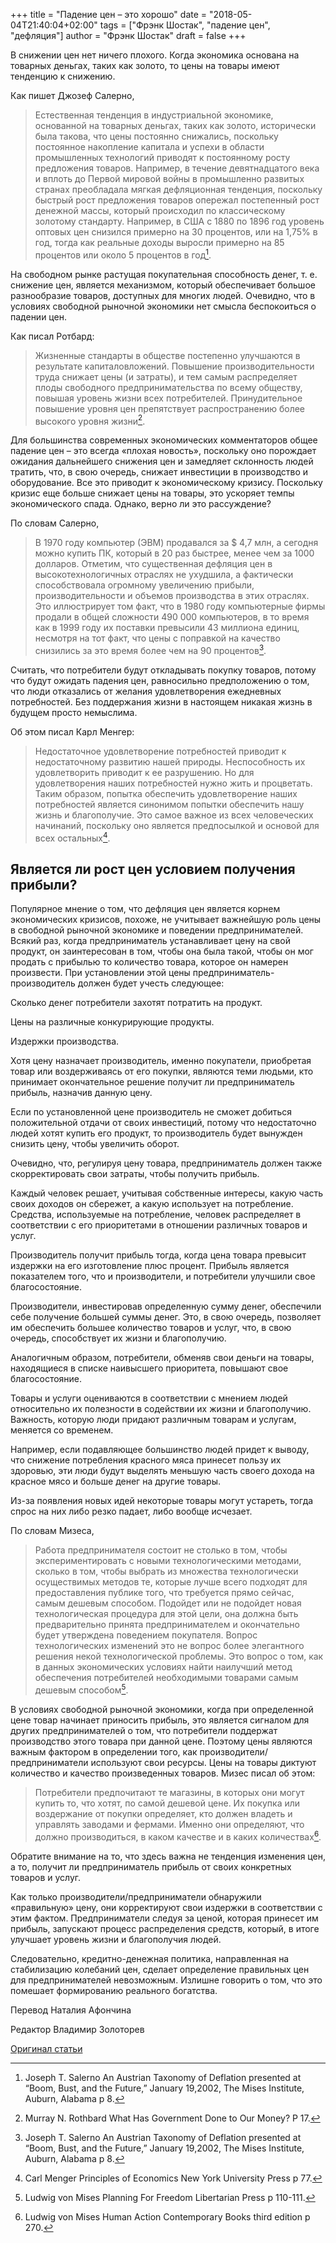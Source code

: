 +++
title = "Падение цен – это хорошо"
date = "2018-05-04T21:40:04+02:00"
tags = ["Фрэнк Шостак", "падение цен", "дефляция"]
author = "Фрэнк Шостак"
draft = false
+++

В снижении цен нет ничего плохого. Когда экономика основана на товарных
деньгах, таких как золото, то цены на товары имеют тенденцию к снижению.

Как пишет Джозеф Салерно,

> Естественная тенденция в индустриальной экономике, основанной на
> товарных деньгах, таких как золото, исторически была такова, что цены
> постоянно снижались, поскольку постоянное накопление капитала и успехи в
> области промышленных технологий приводят к постоянному росту предложения
> товаров. Например, в течение девятнадцатого века и вплоть до Первой
> мировой войны в промышленно развитых странах преобладала мягкая
> дефляционная тенденция, поскольку быстрый рост предложения товаров
> опережал постепенный рост денежной массы, который происходил по
> классическому золотому стандарту. Например, в США с 1880 по 1896 год
> уровень оптовых цен снизился примерно на 30 процентов, или на 1,75% в
> год, тогда как реальные доходы выросли примерно на 85 процентов или
> около 5 процентов в год[^fn1].

На свободном рынке растущая покупательная способность денег, т. е.
снижение цен, является механизмом, который обеспечивает большое
разнообразие товаров, доступных для многих людей. Очевидно, что в
условиях свободной рыночной экономики нет смысла беспокоиться о падении
цен.

Как писал Ротбард:

> Жизненные стандарты в обществе постепенно улучшаются в результате
> капиталовложений. Повышение производительности труда снижает цены (и
> затраты), и тем самым распределяет плоды свободного предпринимательства
> по всему обществу, повышая уровень жизни всех потребителей.
> Принудительное повышение уровня цен препятствует распространению более
> высокого уровня жизни[^fn2].

Для большинства современных экономических комментаторов общее падение
цен – это всегда «плохая новость», поскольку оно порождает ожидания
дальнейшего снижения цен и замедляет склонность людей тратить, что, в
свою очередь, снижает инвестиции в производство и оборудование. Все это
приводит к экономическому кризису. Поскольку кризис еще больше снижает
цены на товары, это ускоряет темпы экономического спада. Однако, верно
ли это рассуждение?

По словам Салерно,

> В 1970 году компьютер (ЭВМ) продавался за $ 4,7 млн, а сегодня
> можно купить ПК, который в 20 раз быстрее, менее чем за 1000 долларов.
> Отметим, что существенная дефляция цен в высокотехнологичных отраслях не
> ухудшила, а фактически способствовала огромному увеличению прибыли,
> производительности и объемов производства в этих отраслях. Это
> иллюстрирует том факт, что в 1980 году компьютерные фирмы продали в
> общей сложности 490 000 компьютеров, в то время как в 1999 году их
> поставки превысили 43 миллиона единиц, несмотря на тот факт, что цены с
> поправкой на качество снизились за это время более чем на 90
> процентов[^fn3].

Считать, что потребители будут откладывать покупку товаров, потому что
будут ожидать падения цен, равносильно предположению о том, что люди
отказались от желания удовлетворения ежедневных потребностей. Без
поддержания жизни в настоящем никакая жизнь в будущем просто немыслима.

Об этом писал Карл Менгер:

> Недостаточное удовлетворение потребностей приводит к недостаточному
> развитию нашей природы. Неспособность их удовлетворить приводит к ее
> разрушению. Но для удовлетворения наших потребностей нужно жить и
> процветать. Таким образом, попытка обеспечить удовлетворение наших
> потребностей является синонимом попытки обеспечить нашу жизнь и
> благополучие. Это самое важное из всех человеческих начинаний, поскольку
> оно является предпосылкой и основой для всех остальных[^fn4].

## Является ли рост цен условием получения прибыли?

Популярное мнение о том, что дефляция цен является корнем экономических
кризисов, похоже, не учитывает важнейшую роль цены в свободной рыночной
экономике и поведении предпринимателей. Всякий раз, когда
предприниматель устанавливает цену на свой продукт, он заинтересован в
том, чтобы она была такой, чтобы он мог продать с прибылью то количество
товара, которое он намерен произвести. При установлении этой цены
предприниматель-производитель должен будет учесть следующее:

Сколько денег потребители захотят потратить на продукт.

Цены на различные конкурирующие продукты.

Издержки производства.

Хотя цену назначает производитель, именно покупатели, приобретая товар
или воздерживаясь от его покупки, являются теми людьми, кто принимает
окончательное решение получит ли предприниматель прибыль, назначив
данную цену.

Если по установленной цене производитель не сможет добиться
положительной отдачи от своих инвестиций, потому что недостаточно людей
хотят купить его продукт, то производитель будет вынужден снизить цену,
чтобы увеличить оборот.

Очевидно, что, регулируя цену товара, предприниматель должен также
скорректировать свои затраты, чтобы получить прибыль.

Каждый человек решает, учитывая собственные интересы, какую часть своих
доходов он сбережет, а какую использует на потребление. Средства,
используемые на потребление, человек распределяет в соответствии с его
приоритетами в отношении различных товаров и услуг.

Производитель получит прибыль тогда, когда цена товара превысит издержки
на его изготовление плюс процент. Прибыль является показателем того, что
и производители, и потребители улучшили свое благосостояние.

Производители, инвестировав определенную сумму денег, обеспечили себе
получение большей суммы денег. Это, в свою очередь, позволяет им
обеспечить большее количество товаров и услуг, что, в свою очередь,
способствует их жизни и благополучию.

Аналогичным образом, потребители, обменяв свои деньги на товары,
находящиеся в списке наивысшего приоритета, повышают свое
благосостояние.

Товары и услуги оцениваются в соответствии с мнением людей относительно
их полезности в содействии их жизни и благополучию. Важность, которую
люди придают различным товарам и услугам, меняется со временем.

Например, если подавляющее большинство людей придет к выводу, что
снижение потребления красного мяса принесет пользу их здоровью, эти люди
будут выделять меньшую часть своего дохода на красное мясо и больше
денег на другие товары.

Из-за появления новых идей некоторые товары могут устареть, тогда спрос
на них либо резко падает, либо вообще исчезает.

По словам Мизеса,

> Работа предпринимателя состоит не столько в том, чтобы
> экспериментировать с новыми технологическими методами, сколько в том,
> чтобы выбрать из множества технологически осуществимых методов те,
> которые лучше всего подходят для предоставления публике того, что
> требуется прямо сейчас, самым дешевым способом. Подойдет или не подойдет
> новая технологическая процедура для этой цели, она должна быть
> предварительно принята предпринимателем и окончательно будет утверждена
> поведением покупателя. Вопрос технологических изменений это не вопрос
> более элегантного решения некой технологической проблемы. Это вопрос о
> том, как в данных экономических условиях найти наилучший метод
> обеспечения потребителей необходимыми товарами самым дешевым способом[^fn5].

В условиях свободной рыночной экономики, когда при определенной цене
товар начинает приносить прибыль, это является сигналом для других
предпринимателей о том, что потребители поддержат производство этого
товара при данной цене. Поэтому цены являются важным фактором в
определении того, как производители/предприниматели используют свои
ресурсы. Цены на товары диктуют количество и качество произведенных
товаров. Мизес писал об этом:

> Потребители предпочитают те магазины, в которых они могут купить то,
> что хотят, по самой дешевой цене. Их покупка или воздержание от покупки
> определяет, кто должен владеть и управлять заводами и фермами. Именно
> они определяют, что должно производиться, в каком качестве и в каких
> количествах[^fn6].

Обратите внимание на то, что здесь важна не тенденция изменения цен, а
то, получит ли предприниматель прибыль от своих конкретных товаров и
услуг.

Как только производители/предприниматели обнаружили «правильную» цену,
они корректируют свои издержки в соответствии с этим фактом.
Предприниматели следуя за ценой, которая принесет им прибыль, запускают
процесс распределения средств, который, в итоге улучшает уровень жизни и
благополучия людей.

Следовательно, кредитно-денежная политика, направленная на стабилизацию
колебаний цен, сделает определение правильных цен для предпринимателей
невозможным. Излишне говорить о том, что это помешает формированию
реального богатства.

Перевод Наталия Афончина

Редактор Владимир Золоторев

[Оригинал статьи](https://mises.org/wire/falling-prices-are-good-thing)

[^fn1]: Joseph T. Salerno An Austrian Taxonomy of Deflation presented at “Boom, Bust, and the Future,” January 19,2002, The Mises Institute, Auburn, Alabama p 8.

[^fn2]: Murray N. Rothbard What Has Government Done to Our Money? P 17.

[^fn3]: Joseph T. Salerno An Austrian Taxonomy of Deflation presented at “Boom, Bust, and the Future,” January 19,2002, The Mises Institute, Auburn, Alabama p 8.

[^fn4]: Carl Menger Principles of Economics New York University Press p 77.

[^fn5]: Ludwig von Mises Planning For Freedom Libertarian Press p 110-111.

[^fn6]: Ludwig von Mises Human Action Contemporary Books third edition p 270.
